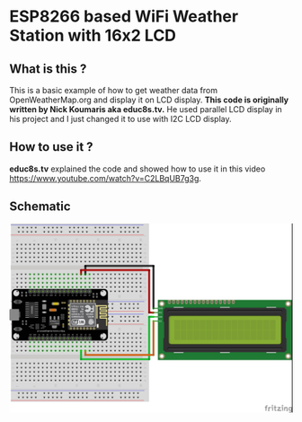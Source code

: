 # ESP8266 based WiFi Weather Station with 16x2 LCD

## What is this ?

This is a basic example of how to get weather data from OpenWeatherMap.org and display it on LCD display. **This code is originally written by Nick Koumaris aka educ8s.tv.** He used parallel LCD display in his project and I just changed it to use with I2C LCD display. 

## How to use it ?

**educ8s.tv** explained the code and showed how to use it in this video https://www.youtube.com/watch?v=C2LBqUB7g3g.

## Schematic
![](i2c-connections.jpg "D2 SDA / D1 SCL")


